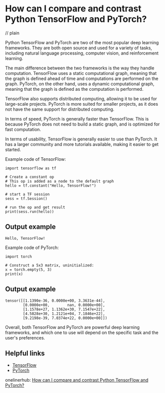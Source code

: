 # How can I compare and contrast Python TensorFlow and PyTorch?
// plain

Python TensorFlow and PyTorch are two of the most popular deep learning frameworks. They are both open source and used for a variety of tasks, including natural language processing, computer vision, and reinforcement learning.

The main difference between the two frameworks is the way they handle computation. TensorFlow uses a static computational graph, meaning that the graph is defined ahead of time and computations are performed on the graph. PyTorch, on the other hand, uses a dynamic computational graph, meaning that the graph is defined as the computation is performed.

TensorFlow also supports distributed computing, allowing it to be used for large-scale projects. PyTorch is more suited for smaller projects, as it does not have the same support for distributed computing.

In terms of speed, PyTorch is generally faster than TensorFlow. This is because PyTorch does not need to build a static graph, and is optimized for fast computation.

In terms of usability, TensorFlow is generally easier to use than PyTorch. It has a larger community and more tutorials available, making it easier to get started.

Example code of TensorFlow:
```
import tensorflow as tf

# Create a constant op
# This op is added as a node to the default graph
hello = tf.constant("Hello, TensorFlow!")

# start a TF session
sess = tf.Session()

# run the op and get result
print(sess.run(hello))
```
## Output example

```
Hello, TensorFlow!
```

Example code of PyTorch:
```
import torch

# Construct a 5x3 matrix, uninitialized:
x = torch.empty(5, 3)
print(x)
```
## Output example

```
tensor([[1.1390e-36, 0.0000e+00, 3.3631e-44],
        [0.0000e+00,        nan, 0.0000e+00],
        [1.1578e+27, 1.1362e+30, 7.1547e+22],
        [4.5828e+30, 1.2121e+04, 7.1846e+22],
        [9.2198e-39, 7.0374e+22, 0.0000e+00]])
```

Overall, both TensorFlow and PyTorch are powerful deep learning frameworks, and which one to use will depend on the specific task and the user's preferences.

## Helpful links

- [TensorFlow](https://www.tensorflow.org/)
- [PyTorch](https://pytorch.org/)

onelinerhub: [How can I compare and contrast Python TensorFlow and PyTorch?](https://onelinerhub.com/python-tensorflow/how-can-i-compare-and-contrast-python-tensorflow-and-pytorch)